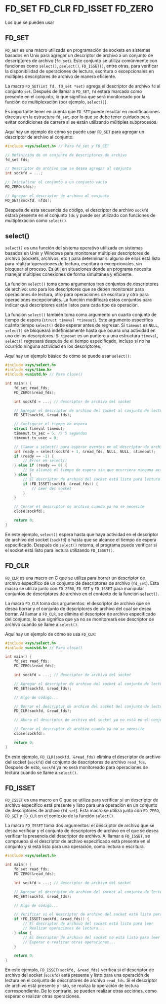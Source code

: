 # FD_SET FD_CLR FD_ISSET FD_ZERO
Los que se pueden usar

## FD_SET

`FD_SET` es una macro utilizada en programación de sockets en sistemas basados en Unix para agregar un descriptor de archivo a un conjunto de descriptores de archivo (`fd_set`). Este conjunto se utiliza comúnmente con funciones como `select()`, `pselect()`, `FD_ISSET()`, entre otras, para verificar la disponibilidad de operaciones de lectura, escritura o excepcionales en múltiples descriptores de archivo de manera eficiente.

La macro `FD_SET(int fd, fd_set *set)` agrega el descriptor de archivo `fd` al conjunto `set`. Después de llamar a `FD_SET`, `fd` estará marcado como presente en el conjunto, lo que significa que será monitoreado por la función de multiplexación (por ejemplo, `select()`).

Es importante tener en cuenta que `FD_SET` puede resultar en modificaciones directas en la estructura `fd_set`, por lo que se debe tener cuidado para evitar condiciones de carrera si se están utilizando múltiples subprocesos.

Aquí hay un ejemplo de cómo se puede usar `FD_SET` para agregar un descriptor de archivo al conjunto:

```cpp
#include <sys/select.h> // Para fd_set y FD_SET

// Definición de un conjunto de descriptores de archivo
fd_set fds;

// Descriptor de archivo que se desea agregar al conjunto
int sockfd = ...;

// Inicializar el conjunto a un conjunto vacío
FD_ZERO(&fds);

// Agregar el descriptor de archivo al conjunto
FD_SET(sockfd, &fds);
```

Después de esta secuencia de código, el descriptor de archivo `sockfd` estará presente en el conjunto `fds` y puede ser utilizado con funciones de multiplexación como `select()`.


## select()

`select()` es una función del sistema operativo utilizada en sistemas basados en Unix y Windows para monitorear múltiples descriptores de archivo (sockets, archivos, etc.) para determinar si alguno de ellos está listo para realizar operaciones de lectura, escritura o excepcionales, sin bloquear el proceso. Es útil en situaciones donde un programa necesita manejar múltiples conexiones de forma simultánea y eficiente.

La función `select()` toma como argumentos tres conjuntos de descriptores de archivo: uno para los descriptores que se deben monitorear para operaciones de lectura, otro para operaciones de escritura y otro para operaciones excepcionales. La función modificará estos conjuntos para indicar qué descriptores están listos para cada tipo de operación.

La función `select()` también toma como argumento un cuarto conjunto de tiempo de espera (`struct timeval *timeout`). Este argumento especifica cuánto tiempo `select()` debe esperar antes de regresar. Si `timeout` es `NULL`, `select()` se bloqueará indefinidamente hasta que ocurra una actividad en uno de los descriptores. Si `timeout` es un puntero a una estructura `timeval`, `select()` regresará después de el tiempo especificado, incluso si no ha ocurrido ninguna actividad en los descriptores.

Aquí hay un ejemplo básico de cómo se puede usar `select()`:

```cpp
#include <sys/select.h>
#include <sys/time.h>
#include <unistd.h> // Para close()

int main() {
    fd_set read_fds;
    FD_ZERO(&read_fds);

    int sockfd = ...; // descriptor de archivo del socket

    // Agregar el descriptor de archivo del socket al conjunto de lectura
    FD_SET(sockfd, &read_fds);

    // Configurar el tiempo de espera
    struct timeval timeout;
    timeout.tv_sec = 5; // 5 segundos
    timeout.tv_usec = 0;

    // Llamar a select() para esperar eventos en el descriptor de archivo del socket
    int ready = select(sockfd + 1, &read_fds, NULL, NULL, &timeout);
    if (ready == -1) {
        // Error en select()
    } else if (ready == 0) {
        // Se alcanzó el tiempo de espera sin que ocurriera ninguna actividad
    } else {
        // El descriptor de archivo del socket está listo para lectura
        if (FD_ISSET(sockfd, &read_fds)) {
            // Leer del socket
        }
    }

    // Cerrar el descriptor de archivo cuando ya no se necesite
    close(sockfd);

    return 0;
}
```

En este ejemplo, `select()` espera hasta que haya actividad en el descriptor de archivo del socket (`sockfd`) o hasta que se alcance el tiempo de espera especificado. Después de `select()` retorna, el programa puede verificar si el socket está listo para lectura utilizando `FD_ISSET()`.


## FD_CLR

`FD_CLR` es una macro en C que se utiliza para borrar un descriptor de archivo específico de un conjunto de descriptores de archivo (`fd_set`). Esta macro se utiliza junto con `FD_ZERO`, `FD_SET` y `FD_ISSET` para manipular conjuntos de descriptores de archivo en el contexto de la función `select()`.

La macro `FD_CLR` toma dos argumentos: el descriptor de archivo que se desea borrar y el conjunto de descriptores de archivo del cual se desea borrar. Al llamar a `FD_CLR`, se elimina el descriptor de archivo especificado del conjunto, lo que significa que ya no se monitoreará ese descriptor de archivo cuando se llame a `select()`.

Aquí hay un ejemplo de cómo se usa `FD_CLR`:

```c
#include <sys/select.h>
#include <unistd.h> // Para close()

int main() {
    fd_set read_fds;
    FD_ZERO(&read_fds);

    int sockfd = ...; // descriptor de archivo del socket

    // Agregar el descriptor de archivo del socket al conjunto de lectura
    FD_SET(sockfd, &read_fds);

    // Algo de código...

    // Borrar el descriptor de archivo del socket del conjunto de lectura
    FD_CLR(sockfd, &read_fds);

    // Ahora el descriptor de archivo del socket ya no está en el conjunto de lectura

    // Cerrar el descriptor de archivo cuando ya no se necesite
    close(sockfd);

    return 0;
}
```

En este ejemplo, `FD_CLR(sockfd, &read_fds)` elimina el descriptor de archivo del socket (`sockfd`) del conjunto de descriptores de archivo `read_fds`. Después de esto, `sockfd` ya no será monitoreado para operaciones de lectura cuando se llame a `select()`.

## FD_ISSET

`FD_ISSET` es una macro en C que se utiliza para verificar si un descriptor de archivo específico está presente y listo para una operación en un conjunto de descriptores de archivo (`fd_set`). Esta macro se utiliza junto con `FD_ZERO`, `FD_SET` y `FD_CLR` en el contexto de la función `select()`.

La macro `FD_ISSET` toma dos argumentos: el descriptor de archivo que se desea verificar y el conjunto de descriptores de archivo en el que se desea verificar la presencia del descriptor de archivo. Al llamar a `FD_ISSET`, se comprueba si el descriptor de archivo especificado está presente en el conjunto y si está listo para una operación, como lectura o escritura.


```c
#include <sys/select.h>

int main() {
    fd_set read_fds;
    FD_ZERO(&read_fds);

    int sockfd = ...; // descriptor de archivo del socket

    // Agregar el descriptor de archivo del socket al conjunto de lectura
    FD_SET(sockfd, &read_fds);

    // Algo de código...

    // Verificar si el descriptor de archivo del socket está listo para leer
    if (FD_ISSET(sockfd, &read_fds)) {
        // El descriptor de archivo del socket está listo para leer
        // Realizar operaciones de lectura...
    } else {
        // El descriptor de archivo del socket no está listo para leer
        // Esperar o realizar otras operaciones...
    }

    return 0;
}
```

En este ejemplo, `FD_ISSET(sockfd, &read_fds)` verifica si el descriptor de archivo del socket (`sockfd`) está presente y listo para una operación de lectura en el conjunto de descriptores de archivo `read_fds`. Si el descriptor de archivo está presente y listo, se realiza la operación de lectura correspondiente. De lo contrario, se pueden realizar otras acciones, como esperar o realizar otras operaciones.